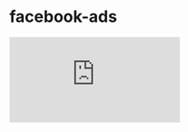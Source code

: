 # facebook-ads

![Scheme Architecture PDF](https://github.com/valeriogiocondi/facebook-ads/blob/master/_document/tesi.pdf)
